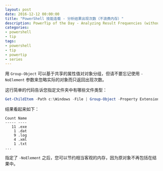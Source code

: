 ```yaml
---
layout: post
date: 2016-12-12 00:00:00
title: "PowerShell 技能连载 - 分析结果出现次数（不浪费内存）"
description: PowerTip of the Day - Analyzing Result Frequencies (without Wasting Memory)
categories:
- powershell
- tip
tags:
- powershell
- tip
- powertip
- series
---
```

用 `Group-Object` 可以基于共享的属性值对对象分组，但请不要忘记使用 `-NoElement` 参数来忽略实际的对象而只返回出现次数。

这行简单的代码告诉您指定文件夹中有哪些文件类型：

```powershell
Get-ChildItem -Path c:\Windows -File | Group-Object -Property Extension -NoElement
```

结果看起来如下：

```
Count Name
----- ----
   11 .exe
    1 .dat
    9 .log
    4 .xml
    1 .txt
...
```

指定了 `-NoElement` 之后，您可以节约相当客观的内存，因为原对象不再包括在结果中。

<!--本文国际来源：[Analyzing Result Frequencies (without Wasting Memory)](http://community.idera.com/powershell/powertips/b/tips/posts/analyzing-result-frequencies-without-wasting-memory)-->
